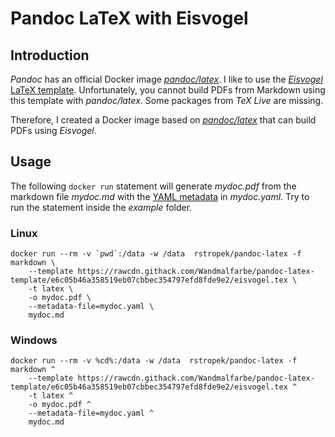 # Pandoc LaTeX with Eisvogel

## Introduction

*Pandoc* has an official Docker image [*pandoc/latex*](https://hub.docker.com/r/pandoc/latex). I like to use the [*Eisvogel* LaTeX template](https://github.com/Wandmalfarbe/pandoc-latex-template). Unfortunately, you cannot build PDFs from Markdown using this template with *pandoc/latex*. Some packages from *TeX Live* are missing.

Therefore, I created a Docker image based on [*pandoc/latex*](https://hub.docker.com/r/pandoc/latex) that can build PDFs using *Eisvogel*.

## Usage

The following `docker run` statement will generate *mydoc.pdf* from the markdown file *mydoc.md* with the [YAML metadata](https://pandoc.org/MANUAL.html#extension-yaml_metadata_block) in *mydoc.yaml*. Try to run the statement inside the *example* folder.

### Linux

```
docker run --rm -v `pwd`:/data -w /data  rstropek/pandoc-latex -f markdown \
    --template https://rawcdn.githack.com/Wandmalfarbe/pandoc-latex-template/e6c05b46a358519eb07cbbec354797efd8fde9e2/eisvogel.tex \
    -t latex \
    -o mydoc.pdf \
    --metadata-file=mydoc.yaml \
    mydoc.md
```

### Windows

```
docker run --rm -v %cd%:/data -w /data  rstropek/pandoc-latex -f markdown ^
    --template https://rawcdn.githack.com/Wandmalfarbe/pandoc-latex-template/e6c05b46a358519eb07cbbec354797efd8fde9e2/eisvogel.tex ^
    -t latex ^
    -o mydoc.pdf ^
    --metadata-file=mydoc.yaml ^
    mydoc.md
```
